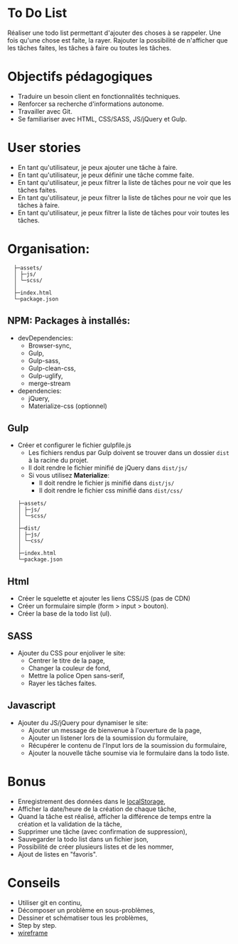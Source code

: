 # To Do List
Réaliser une todo list permettant d'ajouter des choses à se rappeler. Une fois qu'une chose est faite, la rayer. Rajouter la possibilité de n'afficher que les tâches faites, les tâches à faire ou toutes les tâches.

# Objectifs pédagogiques
* Traduire un besoin client en fonctionnalités techniques.
* Renforcer sa recherche d'informations autonome.
* Travailler avec Git.
* Se familiariser avec HTML, CSS/SASS, JS/jQuery et Gulp.


# User stories
* En tant qu'utilisateur, je peux ajouter une tâche à faire.
* En tant qu'utilisateur, je peux définir une tâche comme faite.
* En tant qu'utilisateur, je peux filtrer la liste de tâches pour ne voir que les tâches faites.
* En tant qu'utilisateur, je peux filtrer la liste de tâches pour ne voir que les tâches à faire.
* En tant qu'utilisateur, je peux filtrer la liste de tâches pour voir toutes les tâches.

# Organisation:
```
  ├─assets/
  │ ├─js/
  │ └─scss/
  │   
  ├─index.html
  └─package.json
```

## NPM: Packages à installés:
* devDependencies:
	* Browser-sync,
	* Gulp,
	* Gulp-sass,
	* Gulp-clean-css,
	* Gulp-uglify,
	* merge-stream
* dependencies:
	* jQuery,
	* Materialize-css (optionnel)

## Gulp
* Créer et configurer le fichier gulpfile.js
	* Les fichiers rendus par Gulp doivent se trouver dans un dossier `dist` à la racine du projet.
	* Il doit rendre le fichier minifié de jQuery dans `dist/js/`
	* Si vous utilisez **Materialize**:
		* Il doit rendre le fichier js minifié dans `dist/js/`
		* Il doit rendre le fichier css minifié dans `dist/css/`
	```
	├─assets/
	│ ├─js/
	│ └─scss/
	│ 
	├─dist/
	│ ├─js/
	│ └─css/
	│ 
	├─index.html
	└─package.json
	```

## Html
* Créer le squelette et ajouter les liens CSS/JS (pas de CDN)
* Créer un formulaire simple (form > input > bouton).
* Créer la base de la todo list (ul).

## SASS
* Ajouter du CSS pour enjoliver le site:
	* Centrer le titre de la page,
	* Changer la couleur de fond,
	* Mettre la police Open sans-serif,
	* Rayer les tâches faites.

## Javascript
* Ajouter du JS/jQuery pour dynamiser le site:
	* Ajouter un message de bienvenue à l'ouverture de la page,
	* Ajouter un listener lors de la soumission du formulaire,
	* Récupérer le contenu de l'Input lors de la soumission du formulaire,
	* Ajouter la nouvelle tâche soumise via le formulaire dans la todo liste.


# Bonus
* Enregistrement des données dans le [localStorage](https://developer.mozilla.org/en-US/docs/Web/API/Storage/LocalStorage),
* Afficher la date/heure de la création de chaque tâche,
* Quand la tâche est réalisé, afficher la différence de temps entre la création et la validation de la tâche,
* Supprimer une tâche (avec confirmation de suppression),
* Sauvegarder la todo list dans un fichier json,
* Possibilité de créer plusieurs listes et de les nommer,
* Ajout de listes en "favoris".

# Conseils
* Utiliser git en continu,
* Décomposer un problème en sous-problèmes,
* Dessiner et schématiser tous les problèmes,
* Step by step.
* [wireframe](https://img15.hostingpics.net/pics/862531Screenshotfrom20171220154348.png)
